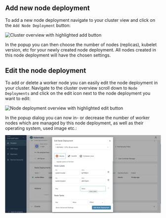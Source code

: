 ## Add new node deployment

To add a new node deployment navigate to your cluster view and click on the `Add Node Deployment` button:

![Cluster overview with highlighted add button](08-manage-node-deployments-overview.png)

In the popup you can then choose the number of nodes (replicas), kubelet version, etc for your newly created node deployment. All nodes created in this node deployment will have the chosen settings.

## Edit the node deployment

To add or delete a worker node you can easily edit the node deployment in your cluster. Navigate to the cluster overview scroll down to `Node Deployments` and click on the edit icon next to the node deployment you want to edit:

![Node deployment overview with highlighted edit button](08-manage-node-deployments-edit.png)

In the popup dialog you can now in- or decrease the number of worker nodes which are managed by this node deployment, as well as their operating system, used image etc.:

![Node deployment overview with opened edit modal](08-manage-node-deployments-edit-dialog.png)
